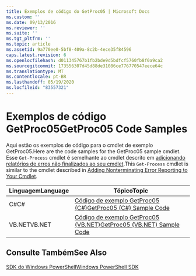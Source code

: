 ```yaml
---
title: Exemplos de código do GetProc05 | Microsoft Docs
ms.custom: ''
ms.date: 09/13/2016
ms.reviewer: ''
ms.suite: ''
ms.tgt_pltfrm: ''
ms.topic: article
ms.assetid: 9a770ee0-5bf8-409a-8c2b-4ece35f84596
caps.latest.revision: 6
ms.openlocfilehash: d011345767b1fb2bde9d5bdfcf5760fb8f0a9ca2
ms.sourcegitcommit: 173556307d45d88de31086ce776770547eece64c
ms.translationtype: MT
ms.contentlocale: pt-BR
ms.lasthandoff: 05/19/2020
ms.locfileid: "83557321"
---
```

# <a name="getproc05-code-samples"></a><span data-ttu-id="e4781-102">Exemplos de código GetProc05</span><span class="sxs-lookup"><span data-stu-id="e4781-102">GetProc05 Code Samples</span></span>

<span data-ttu-id="e4781-103">Aqui estão os exemplos de código para o cmdlet de exemplo GetProc05.</span><span class="sxs-lookup"><span data-stu-id="e4781-103">Here are the code samples for the GetProc05 sample cmdlet.</span></span> <span data-ttu-id="e4781-104">Esse `Get-Process` cmdlet é semelhante ao cmdlet descrito em [adicionando relatórios de erros não finalizados ao seu cmdlet](../cmdlet/adding-non-terminating-error-reporting-to-your-cmdlet.md).</span><span class="sxs-lookup"><span data-stu-id="e4781-104">This `Get-Process` cmdlet is similar to the cmdlet described in [Adding Nonterminating Error Reporting to Your Cmdlet](../cmdlet/adding-non-terminating-error-reporting-to-your-cmdlet.md).</span></span>

|<span data-ttu-id="e4781-105">Linguagem</span><span class="sxs-lookup"><span data-stu-id="e4781-105">Language</span></span>|<span data-ttu-id="e4781-106">Tópico</span><span class="sxs-lookup"><span data-stu-id="e4781-106">Topic</span></span>|
|--------------|-----------|
|<span data-ttu-id="e4781-107">C#</span><span class="sxs-lookup"><span data-stu-id="e4781-107">C#</span></span>|[<span data-ttu-id="e4781-108">Código de exemplo GetProc05 (C#)</span><span class="sxs-lookup"><span data-stu-id="e4781-108">GetProc05 (C#) Sample Code</span></span>](./getproc05-csharp-sample-code.md)|
|<span data-ttu-id="e4781-109">VB.NET</span><span class="sxs-lookup"><span data-stu-id="e4781-109">VB.NET</span></span>|[<span data-ttu-id="e4781-110">Código de exemplo GetProc05 (VB.NET)</span><span class="sxs-lookup"><span data-stu-id="e4781-110">GetProc05 (VB.NET) Sample Code</span></span>](./getproc05-vb-net-sample-code.md)|

## <a name="see-also"></a><span data-ttu-id="e4781-111">Consulte Também</span><span class="sxs-lookup"><span data-stu-id="e4781-111">See Also</span></span>

[<span data-ttu-id="e4781-112">SDK do Windows PowerShell</span><span class="sxs-lookup"><span data-stu-id="e4781-112">Windows PowerShell SDK</span></span>](../windows-powershell-reference.md)
